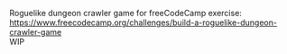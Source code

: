 Roguelike dungeon crawler game for freeCodeCamp exercise: https://www.freecodecamp.org/challenges/build-a-roguelike-dungeon-crawler-game  
WIP
